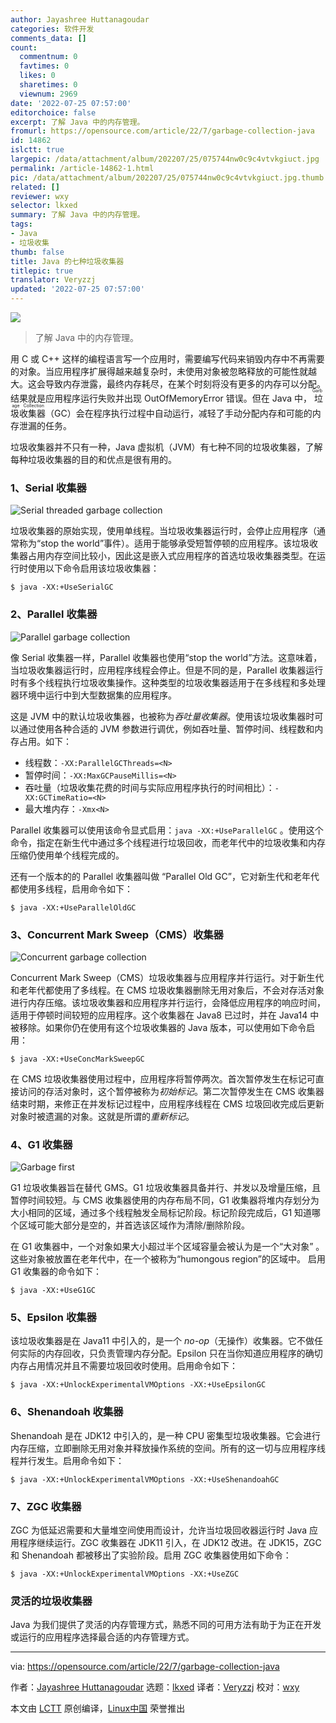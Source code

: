 ```yaml
---
author: Jayashree Huttanagoudar
categories: 软件开发
comments_data: []
count:
  commentnum: 0
  favtimes: 0
  likes: 0
  sharetimes: 0
  viewnum: 2969
date: '2022-07-25 07:57:00'
editorchoice: false
excerpt: 了解 Java 中的内存管理。
fromurl: https://opensource.com/article/22/7/garbage-collection-java
id: 14862
islctt: true
largepic: /data/attachment/album/202207/25/075744nw0c9c4vtvkgiuct.jpg
permalink: /article-14862-1.html
pic: /data/attachment/album/202207/25/075744nw0c9c4vtvkgiuct.jpg.thumb.jpg
related: []
reviewer: wxy
selector: lkxed
summary: 了解 Java 中的内存管理。
tags:
- Java
- 垃圾收集
thumb: false
title: Java 的七种垃圾收集器
titlepic: true
translator: Veryzzj
updated: '2022-07-25 07:57:00'
---
```


![](/data/attachment/album/202207/25/075744nw0c9c4vtvkgiuct.jpg)



> 
> 了解 Java 中的内存管理。
> 
> 
> 


用 C 或 C++ 这样的编程语言写一个应用时，需要编写代码来销毁内存中不再需要的对象。当应用程序扩展得越来越复杂时，未使用对象被忽略释放的可能性就越大。这会导致内存泄露，最终内存耗尽，在某个时刻将没有更多的内存可以分配。结果就是应用程序运行失败并出现 OutOfMemoryError 错误。但在 Java 中，<ruby> 垃圾收集器 <rt>  Garbage Collection </rt></ruby>（GC）会在程序执行过程中自动运行，减轻了手动分配内存和可能的内存泄漏的任务。


垃圾收集器并不只有一种，Java 虚拟机（JVM）有七种不同的垃圾收集器，了解每种垃圾收集器的目的和优点是很有用的。


### 1、Serial 收集器


![Serial threaded garbage collection](/data/attachment/album/202207/25/075857m2b4wp1hbwt1ubx9.png)


垃圾收集器的原始实现，使用单线程。当垃圾收集器运行时，会停止应用程序（通常称为“stop the world”事件）。适用于能够承受短暂停顿的应用程序。该垃圾收集器占用内存空间比较小，因此这是嵌入式应用程序的首选垃圾收集器类型。在运行时使用以下命令启用该垃圾收集器：



```
$ java -XX:+UseSerialGC

```

### 2、Parallel 收集器


![Parallel garbage collection](/data/attachment/album/202207/25/075906mkddaddkkvdf4qwr.png)


像 Serial 收集器一样，Parallel 收集器也使用“stop the world”方法。这意味着，当垃圾收集器运行时，应用程序线程会停止。但是不同的是，Parallel 收集器运行时有多个线程执行垃圾收集操作。这种类型的垃圾收集器适用于在多线程和多处理器环境中运行中到大型数据集的应用程序。


这是 JVM 中的默认垃圾收集器，也被称为*吞吐量收集器*。使用该垃圾收集器时可以通过使用各种合适的 JVM 参数进行调优，例如吞吐量、暂停时间、线程数和内存占用。如下：


* 线程数：`-XX:ParallelGCThreads=<N>`
* 暂停时间：`-XX:MaxGCPauseMillis=<N>`
* 吞吐量（垃圾收集花费的时间与实际应用程序执行的时间相比）：`-XX:GCTimeRatio=<N>`
* 最大堆内存：`-Xmx<N>`


Parallel 收集器可以使用该命令显式启用：`java -XX:+UseParallelGC` 。使用这个命令，指定在新生代中通过多个线程进行垃圾回收，而老年代中的垃圾收集和内存压缩仍使用单个线程完成的。


还有一个版本的的 Parallel 收集器叫做 “Parallel Old GC”，它对新生代和老年代都使用多线程，启用命令如下：



```
$ java -XX:+UseParallelOldGC

```

### 3、Concurrent Mark Sweep（CMS）收集器


![Concurrent garbage collection](/data/attachment/album/202207/25/075915c68icjz88wsn2tzq.png)


Concurrent Mark Sweep（CMS）垃圾收集器与应用程序并行运行。对于新生代和老年代都使用了多线程。在 CMS 垃圾收集器删除无用对象后，不会对存活对象进行内存压缩。该垃圾收集器和应用程序并行运行，会降低应用程序的响应时间，适用于停顿时间较短的应用程序。这个收集器在 Java8 已过时，并在 Java14 中被移除。如果你仍在使用有这个垃圾收集器的 Java 版本，可以使用如下命令启用：



```
$ java -XX:+UseConcMarkSweepGC

```

在 CMS 垃圾收集器使用过程中，应用程序将暂停两次。首次暂停发生在标记可直接访问的存活对象时，这个暂停被称为*初始标记*。第二次暂停发生在 CMS 收集器结束时期，来修正在并发标记过程中，应用程序线程在 CMS 垃圾回收完成后更新对象时被遗漏的对象。这就是所谓的*重新标记*。


### 4、G1 收集器


![Garbage first](/data/attachment/album/202207/25/075755ex2g94148qxqkch2.png)


G1 垃圾收集器旨在替代 GMS。G1 垃圾收集器具备并行、并发以及增量压缩，且暂停时间较短。与 CMS 收集器使用的内存布局不同，G1 收集器将堆内存划分为大小相同的区域，通过多个线程触发全局标记阶段。标记阶段完成后，G1 知道哪个区域可能大部分是空的，并首选该区域作为清除/删除阶段。


在 G1 收集器中，一个对象如果大小超过半个区域容量会被认为是一个“大对象” 。这些对象被放置在老年代中，在一个被称为“humongous region”的区域中。 启用 G1 收集器的命令如下：



```
$ java -XX:+UseG1GC

```

### 5、Epsilon 收集器


该垃圾收集器是在 Java11 中引入的，是一个 *no-op*（无操作）收集器。它不做任何实际的内存回收，只负责管理内存分配。Epsilon 只在当你知道应用程序的确切内存占用情况并且不需要垃圾回收时使用。启用命令如下：



```
$ java -XX:+UnlockExperimentalVMOptions -XX:+UseEpsilonGC

```

### 6、Shenandoah 收集器


Shenandoah 是在 JDK12 中引入的，是一种 CPU 密集型垃圾收集器。它会进行内存压缩，立即删除无用对象并释放操作系统的空间。所有的这一切与应用程序线程并行发生。启用命令如下：



```
$ java -XX:+UnlockExperimentalVMOptions -XX:+UseShenandoahGC

```

### 7、ZGC 收集器


ZGC 为低延迟需要和大量堆空间使用而设计，允许当垃圾回收器运行时 Java 应用程序继续运行。ZGC 收集器在 JDK11 引入，在 JDK12 改进。在 JDK15，ZGC 和 Shenandoah 都被移出了实验阶段。启用 ZGC 收集器使用如下命令：



```
$ java -XX:+UnlockExperimentalVMOptions -XX:+UseZGC

```

### 灵活的垃圾收集器


Java 为我们提供了灵活的内存管理方式，熟悉不同的可用方法有助于为正在开发或运行的应用程序选择最合适的内存管理方式。




---


via: <https://opensource.com/article/22/7/garbage-collection-java>


作者：[Jayashree Huttanagoudar](https://opensource.com/users/jayashree-huttanagoudar) 选题：[lkxed](https://github.com/lkxed) 译者：[Veryzzj](https://github.com/Veryzzj) 校对：[wxy](https://github.com/wxy)


本文由 [LCTT](https://github.com/LCTT/TranslateProject) 原创编译，[Linux中国](https://linux.cn/) 荣誉推出